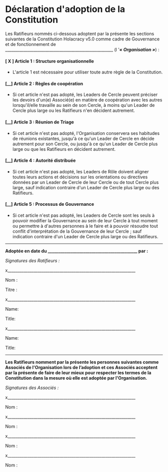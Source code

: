 Déclaration d'adoption de la Constitution
=================================

Les Ratifieurs nommés ci-dessous adoptent par la présente les sections suivantes de la Constitution Holacracy v5.0 comme cadre de Gouvernance et de fonctionnement de \_\_\_\_\_\_\_\_\_\_\_\_\_\_\_\_\_\_\_\_\_\_\_\_\_\_\_\_\_\_\_\_\_\_\_\_\_\_\_\_\_\_\_\_\_\_\_\_\_\_\_\_\_\_ (l '***« Organisation »***) :

#### [ X ] Article 1 : Structure organisationnelle

- L'article 1 est nécessaire pour utiliser toute autre règle de la Constitution.

#### [\_\_] Article 2 : Règles de coopération

- Si cet article n'est pas adopté, les Leaders de Cercle peuvent préciser les devoirs d'un(e) Associé(e) en matière de coopération avec les autres lorsqu'il/elle travaille au sein de son Cercle, à moins qu'un Leader de Cercle plus large ou les Ratifieurs n'en décident autrement.

#### [\_\_] Article 3 : Réunion de Triage

- Si cet article n'est pas adopté, l'Organisation conservera ses habitudes de réunions existantes, jusqu'à ce qu'un Leader de Cercle en décide autrement pour son Cercle, ou jusqu'à ce qu'un Leader de Cercle plus large ou que les Ratifieurs en décident autrement.

#### [\_\_] Article 4 : Autorité distribuée

- Si cet article n'est pas adopté, les Leaders de Rôle doivent aligner toutes leurs actions et décisions sur les orientations ou directives données par un Leader de Cercle de leur Cercle ou de tout Cercle plus large, sauf indication contraire d'un Leader de Cercle plus large ou des Ratifieurs.

#### [\_\_] Article 5 : Processus de Gouvernance

- Si cet article n'est pas adopté, les Leaders de Cercle sont les seuls à pouvoir modifier la Gouvernance au sein de leur Cercle à tout moment ou permettre à d'autres personnes à le faire et à pouvoir résoudre tout conflit d'interprétation de la Gouvernance de leur Cercle ; sauf indication contraire d'un Leader de Cercle plus large ou des Ratifieurs.

---

**Adoptée en date du \_\_\_\_\_\_\_\_\_\_\_\_\_\_\_\_\_\_\_\_\_\_\_\_\_\_\_\_\_\_\_\_\_\_\_\_\_\_\_\_\_\_\_ par :**

*Signatures des Ratifieurs :*

x\_\_\_\_\_\_\_\_\_\_\_\_\_\_\_\_\_\_\_\_\_\_\_\_\_\_\_\_\_\_\_\_\_\_\_\_\_\_\_\_\_\_\_\_\_\_\_\_\_\_\_\_\_\_\_\_\_\_\_\_\_\_\_\_

Nom :

Titre :

x\_\_\_\_\_\_\_\_\_\_\_\_\_\_\_\_\_\_\_\_\_\_\_\_\_\_\_\_\_\_\_\_\_\_\_\_\_\_\_\_\_\_\_\_\_\_\_\_\_\_\_\_\_\_\_\_\_\_\_\_\_\_\_\_

Name:

Title:

x\_\_\_\_\_\_\_\_\_\_\_\_\_\_\_\_\_\_\_\_\_\_\_\_\_\_\_\_\_\_\_\_\_\_\_\_\_\_\_\_\_\_\_\_\_\_\_\_\_\_\_\_\_\_\_\_\_\_\_\_\_\_\_\_

Name:

Title:

---

**Les Ratifieurs nomment par la présente les personnes suivantes comme Associés de l'Organisation lors de l’adoption et ces Associés acceptent par la présente de faire de leur mieux pour respecter les termes de la Constitution dans la mesure où elle est adoptée par l'Organisation.**

*Signatures des Associés :*

x\_\_\_\_\_\_\_\_\_\_\_\_\_\_\_\_\_\_\_\_\_\_\_\_\_\_\_\_\_\_\_\_\_\_\_\_\_\_\_\_\_\_\_\_\_\_\_\_\_\_\_\_\_\_\_\_\_\_\_\_\_\_\_\_

Nom :

x\_\_\_\_\_\_\_\_\_\_\_\_\_\_\_\_\_\_\_\_\_\_\_\_\_\_\_\_\_\_\_\_\_\_\_\_\_\_\_\_\_\_\_\_\_\_\_\_\_\_\_\_\_\_\_\_\_\_\_\_\_\_\_\_

Nom :

x\_\_\_\_\_\_\_\_\_\_\_\_\_\_\_\_\_\_\_\_\_\_\_\_\_\_\_\_\_\_\_\_\_\_\_\_\_\_\_\_\_\_\_\_\_\_\_\_\_\_\_\_\_\_\_\_\_\_\_\_\_\_\_\_

Nom :

x\_\_\_\_\_\_\_\_\_\_\_\_\_\_\_\_\_\_\_\_\_\_\_\_\_\_\_\_\_\_\_\_\_\_\_\_\_\_\_\_\_\_\_\_\_\_\_\_\_\_\_\_\_\_\_\_\_\_\_\_\_\_\_\_

Nom :
